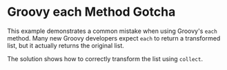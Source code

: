 # Groovy each Method Gotcha

This example demonstrates a common mistake when using Groovy's `each` method.  Many new Groovy developers expect `each` to return a transformed list, but it actually returns the original list.

The solution shows how to correctly transform the list using `collect`.